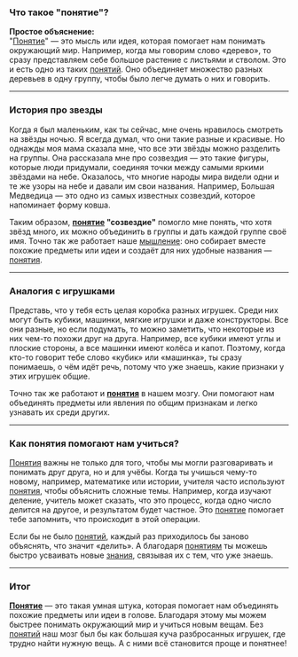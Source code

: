 ### Что такое "понятие"?

**Простое объяснение:**  
"[Понятие](KIDBOOK/learning/knowledge_structure/Понятие.md)" — это мысль или идея, которая помогает нам понимать окружающий мир. Например, когда мы говорим слово «дерево», то сразу представляем себе большое растение с листьями и стволом. Это и есть одно из таких [понятий](KIDBOOK/learning/knowledge_structure/Понятие.md). Оно объединяет множество разных деревьев в одну группу, чтобы было легче думать о них и говорить.

---

### История про звезды

Когда я был маленьким, как ты сейчас, мне очень нравилось смотреть на звёзды ночью. Я всегда думал, что они такие разные и красивые. Но однажды моя мама сказала мне, что все эти звёзды можно разделить на группы. Она рассказала мне про созвездия — это такие фигуры, которые люди придумали, соединяя точки между самыми яркими звёздами на небе. Оказалось, что многие народы мира видели одни и те же узоры на небе и давали им свои названия. Например, Большая Медведица — это одно из самых известных созвездий, которое напоминает форму ковша.

Таким образом, **[понятие](KIDBOOK/learning/knowledge_structure/Понятие.md) "созвездие"** помогло мне понять, что хотя звёзд много, их можно объединить в группы и дать каждой группе своё имя. Точно так же работает наше [мышление](KIDBOOK/learning/knowledge_structure/Мышление.md): оно собирает вместе похожие предметы или идеи и создаёт для них удобные названия — [понятия](KIDBOOK/learning/knowledge_structure/Понятие.md).

---

### Аналогия с игрушками

Представь, что у тебя есть целая коробка разных игрушек. Среди них могут быть кубики, машинки, мягкие игрушки и даже конструкторы. Все они разные, но если подумать, то можно заметить, что некоторые из них чем-то похожи друг на друга. Например, все кубики имеют углы и плоские стороны, а все машинки имеют колёса и капот. Поэтому, когда кто-то говорит тебе слово «кубик» или «машинка», ты сразу понимаешь, о чём идёт речь, потому что уже знаешь, какие признаки у этих игрушек общие.

Точно так же работают и **[понятия](KIDBOOK/learning/knowledge_structure/Понятие.md)** в нашем мозгу. Они помогают нам объединять предметы или явления по общим признакам и легко узнавать их среди других.

---

### Как понятия помогают нам учиться?

[Понятия](KIDBOOK/learning/knowledge_structure/Понятие.md) важны не только для того, чтобы мы могли разговаривать и понимать друг друга, но и для учёбы. Когда ты учишься чему-то новому, например, математике или истории, учителя часто используют [понятия](KIDBOOK/learning/knowledge_structure/Понятие.md), чтобы объяснить сложные темы. Например, когда изучают деление, учитель может сказать, что это процесс, когда одно число делится на другое, и результатом будет частное. Это [понятие](KIDBOOK/learning/knowledge_structure/Понятие.md) помогает тебе запомнить, что происходит в этой операции.

Если бы не было [понятий](KIDBOOK/learning/knowledge_structure/Понятие.md), каждый раз приходилось бы заново объяснять, что значит «делить». А благодаря [понятиям](KIDBOOK/learning/knowledge_structure/Понятие.md) ты можешь быстро усваивать новые [знания](KIDBOOK/learning/knowledge_structure/Знание.md), связывая их с тем, что уже знаешь.

---

### Итог

**[Понятие](KIDBOOK/learning/knowledge_structure/Понятие.md)** — это такая умная штука, которая помогает нам объединять похожие предметы или идеи в голове. Благодаря этому мы можем быстрее понимать окружающий мир и учиться новым вещам. Без [понятий](KIDBOOK/learning/knowledge_structure/Понятие.md) наш мозг был бы как большая куча разбросанных игрушек, где трудно найти нужную вещь. А с ними всё становится проще и понятнее!